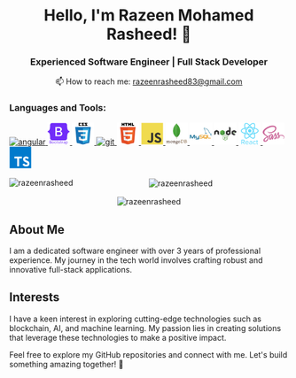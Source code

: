 <!-- Header Section -->
<h1 align="center">Hello, I'm Razeen Mohamed Rasheed! 👋</h1>
<h3 align="center">Experienced Software Engineer | Full Stack Developer</h3>
 
<!-- Contact Information -->
<p align="center">
  📫 How to reach me: <a href="mailto:razeenrasheed83@gmail.com">razeenrasheed83@gmail.com</a>
</p>
 
<!-- Skills Section -->
<h3 align="left">Languages and Tools:</h3>
<p align="left"> <a href="https://angular.io" target="_blank" rel="noreferrer"> <img src="https://angular.io/assets/images/logos/angular/angular.svg" alt="angular" width="40" height="40"/> </a> <a href="https://getbootstrap.com" target="_blank" rel="noreferrer"> <img src="https://raw.githubusercontent.com/devicons/devicon/master/icons/bootstrap/bootstrap-plain-wordmark.svg" alt="bootstrap" width="40" height="40"/> </a> <a href="https://www.w3schools.com/css/" target="_blank" rel="noreferrer"> <img src="https://raw.githubusercontent.com/devicons/devicon/master/icons/css3/css3-original-wordmark.svg" alt="css3" width="40" height="40"/> </a> <a href="https://git-scm.com/" target="_blank" rel="noreferrer"> <img src="https://www.vectorlogo.zone/logos/git-scm/git-scm-icon.svg" alt="git" width="40" height="40"/> </a> <a href="https://www.w3.org/html/" target="_blank" rel="noreferrer"> <img src="https://raw.githubusercontent.com/devicons/devicon/master/icons/html5/html5-original-wordmark.svg" alt="html5" width="40" height="40"/> </a> <a href="https://developer.mozilla.org/en-US/docs/Web/JavaScript" target="_blank" rel="noreferrer"> <img src="https://raw.githubusercontent.com/devicons/devicon/master/icons/javascript/javascript-original.svg" alt="javascript" width="40" height="40"/> </a> <a href="https://www.mongodb.com/" target="_blank" rel="noreferrer"> <img src="https://raw.githubusercontent.com/devicons/devicon/master/icons/mongodb/mongodb-original-wordmark.svg" alt="mongodb" width="40" height="40"/> </a> <a href="https://www.mysql.com/" target="_blank" rel="noreferrer"> <img src="https://raw.githubusercontent.com/devicons/devicon/master/icons/mysql/mysql-original-wordmark.svg" alt="mysql" width="40" height="40"/> </a> <a href="https://nodejs.org" target="_blank" rel="noreferrer"> <img src="https://raw.githubusercontent.com/devicons/devicon/master/icons/nodejs/nodejs-original-wordmark.svg" alt="nodejs" width="40" height="40"/> </a> <a href="https://reactjs.org/" target="_blank" rel="noreferrer"> <img src="https://raw.githubusercontent.com/devicons/devicon/master/icons/react/react-original-wordmark.svg" alt="react" width="40" height="40"/> </a> <a href="https://sass-lang.com" target="_blank" rel="noreferrer"> <img src="https://raw.githubusercontent.com/devicons/devicon/master/icons/sass/sass-original.svg" alt="sass" width="40" height="40"/> </a> <a href="https://www.typescriptlang.org/" target="_blank" rel="noreferrer"> <img src="https://raw.githubusercontent.com/devicons/devicon/master/icons/typescript/typescript-original.svg" alt="typescript" width="40" height="40"/> </a> </p>
 
<!-- GitHub Stats Section -->
<p align="center">
<img align="left" src="https://github-readme-stats.vercel.app/api/top-langs?username=razeenrasheed83&show_icons=true&locale=en&layout=compact" alt="razeenrasheed" />
</p>
 
<p align="center">
<img align="center" src="https://github-readme-stats.vercel.app/api?username=razeenrasheed83&show_icons=true&locale=en" alt="razeenrasheed" />
</p>
 
<p align="center">
<img align="center" src="https://github-readme-streak-stats.herokuapp.com/?user=razeenrasheed83&" alt="razeenrasheed" />
</p>
 
<!-- About Me and Interests Section -->
## About Me
I am a dedicated software engineer with over 3 years of professional experience. My journey in the tech world involves crafting robust and innovative full-stack applications.
 
## Interests
I have a keen interest in exploring cutting-edge technologies such as blockchain, AI, and machine learning. My passion lies in creating solutions that leverage these technologies to make a positive impact.
 
<!-- Projects Section (Add your projects and descriptions) -->

<!-- Add more projects as needed -->
 
<!-- Conclusion and Call to Action -->
Feel free to explore my GitHub repositories and connect with me. Let's build something amazing together! 🚀
